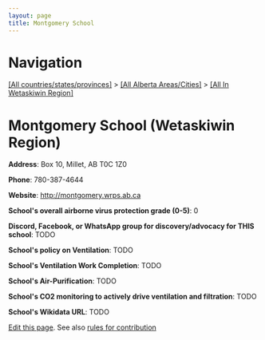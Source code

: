 ```yaml
---
layout: page
title: Montgomery School
---
```

# Navigation

[[All countries/states/provinces]](../../..) > [[All Alberta Areas/Cities]](../..) > [[All In Wetaskiwin Region]](..)

# Montgomery School (Wetaskiwin Region)

**Address**: Box 10, Millet, AB T0C 1Z0

**Phone**: 780-387-4644

**Website**: <http://montgomery.wrps.ab.ca>

**School's overall airborne virus protection grade (0-5)**: 0

**Discord, Facebook, or WhatsApp group for discovery/advocacy for THIS school**: TODO

**School's policy on Ventilation**: TODO

**School's Ventilation Work Completion**: TODO

**School's Air-Purification**: TODO

**School's CO2 monitoring to actively drive ventilation and filtration**: TODO

**School's Wikidata URL**: TODO


[Edit this page](https://github.com/ventilate-schools/AB/edit/main/./Wetaskiwin_Region/Montgomery_School.md). See also [rules for contribution](../../../contribution-rules/)